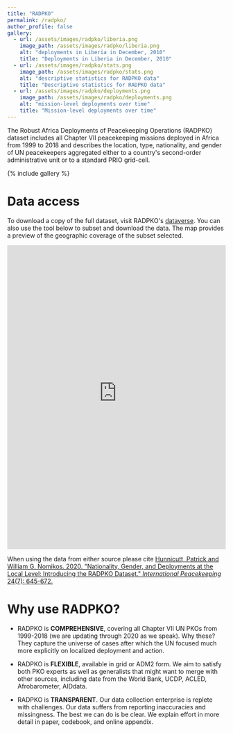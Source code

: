 ```yaml
---
title: "RADPKO"
permalink: /radpko/
author_profile: false
gallery:
  - url: /assets/images/radpko/liberia.png
    image_path: /assets/images/radpko/liberia.png
    alt: "deployments in Liberia in December, 2010"
    title: "Deployments in Liberia in December, 2010"
  - url: /assets/images/radpko/stats.png
    image_path: /assets/images/radpko/stats.png
    alt: "descriptive statistics for RADPKO data"
    title: "Descriptive statistics for RADPKO data"
  - url: /assets/images/radpko/deployments.png
    image_path: /assets/images/radpko/deployments.png
    alt: "mission-level deployments over time"
    title: "Mission-level deployments over time"
---
```


The Robust Africa Deployments of Peacekeeping Operations (RADPKO) dataset
includes all Chapter VII peacekeeping missions deployed in Africa from 1999 to
2018 and describes the location, type, nationality, and gender of UN
peacekeepers aggregated either to a country's second-order administrative unit
or to a standard PRIO grid-cell.

{% include gallery %}

# Data access

To download a copy of the full dataset, visit RADPKO's
[dataverse](https://dataverse.harvard.edu/dataset.xhtml?persistentId=doi:10.7910/DVN/BQU5VD).
You can also use the tool below to subset and download the data. The map
provides a preview of the geographic coverage of the subset selected.

<iframe src="https://jayrobwilliams.shinyapps.io/RADPKO-download/" width="100%" height="700px" frameborder="no" border="0" marginwidth="0" marginheight="0"></iframe>

When using the data from either source please cite
[Hunnicutt, Patrick and William G. Nomikos. 2020. "Nationality, Gender, and Deployments at the Local Level: Introducing the RADPKO Dataset." *International Peacekeeping* 24(7): 645-672.](https://doi.org/10.1080/13533312.2020.1738228)

# Why use RADPKO?

- RADPKO is **COMPREHENSIVE**, covering all Chapter VII UN PKOs from 1999-2018 (we are updating through 2020 as we speak). Why these? They capture the universe of cases after which the UN focused much more explicitly on localized deployment and action.

- RADPKO is **FLEXIBLE**, available in grid or ADM2 form. We aim to satisfy both PKO experts as well as generalists that might want to merge with other sources, including date from the World Bank, UCDP, ACLED, Afrobarometer, AIDdata.

- RADPKO is **TRANSPARENT**. Our data collection enterprise is replete with challenges. Our data suffers from reporting inaccuracies and missingness. The best we can do is be clear. We explain effort in more detail in paper, codebook, and online appendix.
